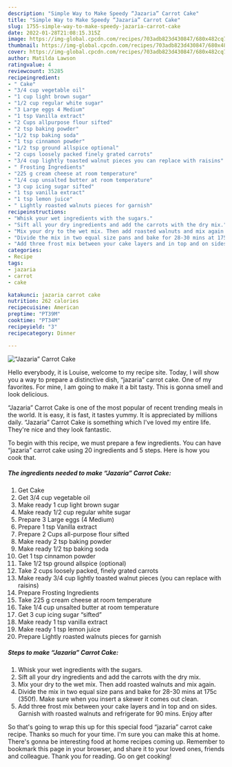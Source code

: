 ```yaml
---
description: "Simple Way to Make Speedy “Jazaria” Carrot Cake"
title: "Simple Way to Make Speedy “Jazaria” Carrot Cake"
slug: 1755-simple-way-to-make-speedy-jazaria-carrot-cake
date: 2022-01-28T21:08:15.315Z
image: https://img-global.cpcdn.com/recipes/703adb823d430847/680x482cq70/jazaria-carrot-cake-recipe-main-photo.jpg
thumbnail: https://img-global.cpcdn.com/recipes/703adb823d430847/680x482cq70/jazaria-carrot-cake-recipe-main-photo.jpg
cover: https://img-global.cpcdn.com/recipes/703adb823d430847/680x482cq70/jazaria-carrot-cake-recipe-main-photo.jpg
author: Matilda Lawson
ratingvalue: 4
reviewcount: 35285
recipeingredient:
- " Cake"
- "3/4 cup vegetable oil"
- "1 cup light brown sugar"
- "1/2 cup regular white sugar"
- "3 Large eggs 4 Medium"
- "1 tsp Vanilla extract"
- "2 Cups allpurpose flour sifted"
- "2 tsp baking powder"
- "1/2 tsp baking soda"
- "1 tsp cinnamon powder"
- "1/2 tsp ground allspice optional"
- "2 cups loosely packed finely grated carrots"
- "3/4 cup lightly toasted walnut pieces you can replace with raisins"
- " Frosting Ingredients"
- "225 g cream cheese at room temperature"
- "1/4 cup unsalted butter at room temperature"
- "3 cup icing sugar sifted"
- "1 tsp vanilla extract"
- "1 tsp lemon juice"
- " Lightly roasted walnuts pieces for garnish"
recipeinstructions:
- "Whisk your wet ingredients with the sugars."
- "Sift all your dry ingredients and add the carrots with the dry mix."
- "Mix your dry to the wet mix. Then add roasted walnuts and mix again."
- "Divide the mix in two equal size pans and bake for 28-30 mins at 175c (350f). Make sure when you insert a skewer it comes out clean."
- "Add three frost mix between your cake layers and in top and on sides. Garnish with roasted walnuts and refrigerate for 90 mins. Enjoy after"
categories:
- Recipe
tags:
- jazaria
- carrot
- cake

katakunci: jazaria carrot cake 
nutrition: 262 calories
recipecuisine: American
preptime: "PT39M"
cooktime: "PT34M"
recipeyield: "3"
recipecategory: Dinner

---
```



![“Jazaria” Carrot Cake](https://img-global.cpcdn.com/recipes/703adb823d430847/680x482cq70/jazaria-carrot-cake-recipe-main-photo.jpg)

Hello everybody, it is Louise, welcome to my recipe site. Today, I will show you a way to prepare a distinctive dish, “jazaria” carrot cake. One of my favorites. For mine, I am going to make it a bit tasty. This is gonna smell and look delicious.

“Jazaria” Carrot Cake is one of the most popular of recent trending meals in the world. It is easy, it is fast, it tastes yummy. It is appreciated by millions daily. “Jazaria” Carrot Cake is something which I've loved my entire life. They're nice and they look fantastic.




To begin with this recipe, we must prepare a few ingredients. You can have “jazaria” carrot cake using 20 ingredients and 5 steps. Here is how you cook that.

<!--inarticleads1-->

##### The ingredients needed to make “Jazaria” Carrot Cake:

1. Get  Cake
1. Get 3/4 cup vegetable oil
1. Make ready 1 cup light brown sugar
1. Make ready 1/2 cup regular white sugar
1. Prepare 3 Large eggs (4 Medium)
1. Prepare 1 tsp Vanilla extract
1. Prepare 2 Cups all-purpose flour sifted
1. Make ready 2 tsp baking powder
1. Make ready 1/2 tsp baking soda
1. Get 1 tsp cinnamon powder
1. Take 1/2 tsp ground allspice (optional)
1. Take 2 cups loosely packed, finely grated carrots
1. Make ready 3/4 cup lightly toasted walnut pieces (you can replace with raisins)
1. Prepare  Frosting Ingredients
1. Take 225 g cream cheese at room temperature
1. Take 1/4 cup unsalted butter at room temperature
1. Get 3 cup icing sugar “sifted”
1. Make ready 1 tsp vanilla extract
1. Make ready 1 tsp lemon juice
1. Prepare  Lightly roasted walnuts pieces for garnish




<!--inarticleads2-->

##### Steps to make “Jazaria” Carrot Cake:

1. Whisk your wet ingredients with the sugars.
1. Sift all your dry ingredients and add the carrots with the dry mix.
1. Mix your dry to the wet mix. Then add roasted walnuts and mix again.
1. Divide the mix in two equal size pans and bake for 28-30 mins at 175c (350f). Make sure when you insert a skewer it comes out clean.
1. Add three frost mix between your cake layers and in top and on sides. Garnish with roasted walnuts and refrigerate for 90 mins. Enjoy after




So that's going to wrap this up for this special food “jazaria” carrot cake recipe. Thanks so much for your time. I'm sure you can make this at home. There's gonna be interesting food at home recipes coming up. Remember to bookmark this page in your browser, and share it to your loved ones, friends and colleague. Thank you for reading. Go on get cooking!
